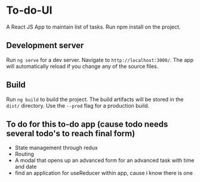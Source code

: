 # To-do-UI

A React JS App to maintain list of tasks. Run npm install on the project.

## Development server

Run `ng serve` for a dev server. Navigate to `http://localhost:3000/`. The app will automatically reload if you change any of the source files.

## Build

Run `ng build` to build the project. The build artifacts will be stored in the `dist/` directory. Use the `--prod` flag for a production build.

## To do for this to-do app (cause todo needs several todo's to reach final form)
* State management through redux
* Routing
* A modal that opens up an advanced form for an advanced task with time and date
* find an application for useReducer within app, cause i know there is one
